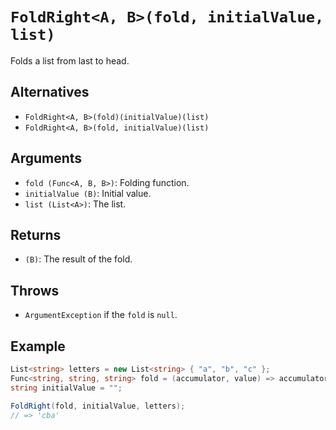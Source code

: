 # `FoldRight<A, B>(fold, initialValue, list)`

Folds a list from last to head.

## Alternatives

* `FoldRight<A, B>(fold)(initialValue)(list)`
* `FoldRight<A, B>(fold, initialValue)(list)`

## Arguments

* `fold (Func<A, B, B>)`: Folding function.
* `initialValue (B)`: Initial value.
* `list (List<A>)`: The list.

## Returns

* `(B)`: The result of the fold.

## Throws

* `ArgumentException` if the `fold` is `null`.

## Example

```csharp
List<string> letters = new List<string> { "a", "b", "c" };
Func<string, string, string> fold = (accumulator, value) => accumulator + value;
string initialValue = "";

FoldRight(fold, initialValue, letters);
// => 'cba'
```
